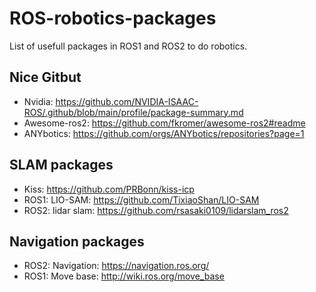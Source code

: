# ROS-robotics-packages
List of usefull packages in ROS1 and ROS2 to do robotics.

## Nice Gitbut
- Nvidia: https://github.com/NVIDIA-ISAAC-ROS/.github/blob/main/profile/package-summary.md
- Awesome-ros2:  https://github.com/fkromer/awesome-ros2#readme
- ANYbotics: https://github.com/orgs/ANYbotics/repositories?page=1


## SLAM packages
- Kiss: https://github.com/PRBonn/kiss-icp
- ROS1: LIO-SAM: https://github.com/TixiaoShan/LIO-SAM
- ROS2: lidar slam: https://github.com/rsasaki0109/lidarslam_ros2

## Navigation packages
- ROS2: Navigation: https://navigation.ros.org/
- ROS1: Move base: http://wiki.ros.org/move_base

